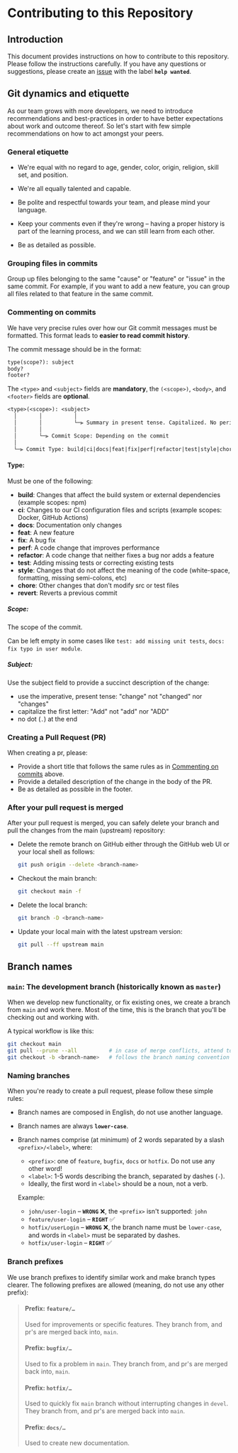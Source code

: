 # Contributing to this Repository

## Introduction

This document provides instructions on how to contribute to this repository. Please follow the instructions carefully. If you have any questions or suggestions, please create an [issue](https://github.com/tenant-sphere5/TenantSphere-server/issues/new) with the label **`help wanted`**.

## Git dynamics and etiquette

As our team grows with more developers, we need to introduce recommendations and best-practices in order to have better expectations about work and outcome thereof. So let's start with few simple recommendations on how to act amongst your peers.

### General etiquette

- We're equal with no regard to age, gender, color, origin, religion, skill set, and position.

- We're all equally talented and capable.

- Be polite and respectful towards your team, and please mind your language.

- Keep your comments even if they're wrong – having a proper history is part of the learning process, and we can still learn from each other.

- Be as detailed as possible.

### Grouping files in commits

Group up files belonging to the same "cause" or "feature" or "issue" in the same commit. For example, if you want to add a new feature, you can group all files related to that feature in the same commit.

### Commenting on commits

We have very precise rules over how our Git commit messages must be formatted. This format leads to **easier to read commit history**.

The commit message should be in the format:

```txt
type(scope?): subject
body?
footer?
```

The `<type>` and `<subject>` fields are **mandatory**, the `(<scope>)`, `<body>`, and `<footer>` fields are **optional**.

```txt
<type>(<scope>): <subject>
  │       │          │
  │       │          └─⫸ Summary in present tense. Capitalized. No period at the end.
  │       │
  │       └─⫸ Commit Scope: Depending on the commit
  │
  └─⫸ Commit Type: build|ci|docs|feat|fix|perf|refactor|test|style|chore|revert
```

#### **Type:**

Must be one of the following:

- **build**: Changes that affect the build system or external dependencies (example scopes: npm)
- **ci**: Changes to our CI configuration files and scripts (example scopes: Docker, GitHub Actions)
- **docs**: Documentation only changes
- **feat**: A new feature
- **fix**: A bug fix
- **perf**: A code change that improves performance
- **refactor**: A code change that neither fixes a bug nor adds a feature
- **test**: Adding missing tests or correcting existing tests
- **style**: Changes that do not affect the meaning of the code (white-space, formatting, missing semi-colons, etc)
- **chore**: Other changes that don't modify src or test files
- **revert**: Reverts a previous commit

##### **Scope:**

The scope of the commit.

Can be left empty in some cases like `test: add missing unit tests`, `docs: fix typo in user module`.

##### **Subject:**

Use the subject field to provide a succinct description of the change:

- use the imperative, present tense: "change" not "changed" nor "changes"
- capitalize the first letter: "Add" not "add" nor "ADD"
- no dot (`.`) at the end

### Creating a Pull Request (PR)

When creating a pr, please:

- Provide a short title that follows the same rules as in [Commenting on commits](CONTRIBUTING.md#commenting-on-commits) above.
- Provide a detailed description of the change in the body of the PR.
- Be as detailed as possible in the footer.

### After your pull request is merged

After your pull request is merged, you can safely delete your branch and pull the changes from the main (upstream) repository:

- Delete the remote branch on GitHub either through the GitHub web UI or your local shell as follows:

    ```bash
    git push origin --delete <branch-name>
    ```

- Checkout the main branch:

    ```bash
    git checkout main -f
    ```

- Delete the local branch:

    ```bash
    git branch -D <branch-name>
    ```

- Update your local main with the latest upstream version:

    ```bash
    git pull --ff upstream main
    ```

## Branch names

### `main`: The development branch (historically known as `master`)

When we develop new functionality, or fix existing ones, we create a branch from `main` and work there. Most of the time, this is the branch that you'll be checking out and working with.

A typical workflow is like this:

```bash
git checkout main
git pull --prune --all          # in case of merge conflicts, attend to them and then rerun.
git checkout -b <branch-name>   # follows the branch naming convention described below.
```

### Naming branches

When you're ready to create a pull request, please follow these simple rules:

- Branch names are composed in English, do not use another language.
- Branch names are always **`lower-case`**.
- Branch names comprise (at minimum) of 2 words separated by a slash `<prefix>/<label>`, where:

    - `<prefix>`: one of `feature`, `bugfix`, `docs` or `hotfix`. Do not use any other word!
    - `<label>`:  1-5 words describing the branch, separated by dashes (`-`).
    - Ideally, the first word in `<label>` should be a noun, not a verb.

    Example:

    - `john/user-login` – **`WRONG`** ❌, the `<prefix>` isn't supported: `john`
    - `feature/user-login` – **`RIGHT`** ✅
    - `hotfix/userLogin` – **`WRONG`** ❌, the branch name must be `lower-case`, and words in `<label>` must be separated by dashes.
    - `hotfix/user-login` – **`RIGHT`** ✅

### Branch prefixes

We use branch prefixes to identify similar work and make branch types clearer. The following prefixes are allowed (meaning, do not use any other prefix):

> #### Prefix: `feature/…`
>
> Used for improvements or specific features.
> They branch from, and pr's are merged back into, `main`.
>
> #### Prefix: `bugfix/…`
>
> Used to fix a problem in `main`.
> They branch from, and pr's are merged back into, `main`.
>
> #### Prefix: `hotfix/…`
>
> Used to quickly fix `main` branch without interrupting changes in `devel`.
> They branch from, and pr's are merged back into `main`.
>
> #### Prefix: `docs/…`
>
> Used to create new documentation.
